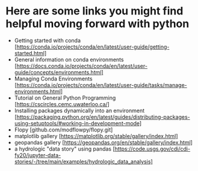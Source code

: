 # Here are some links you might find helpful moving forward with python

* Getting started with conda [https://conda.io/projects/conda/en/latest/user-guide/getting-started.html]
* General information on conda environments [https://docs.conda.io/projects/conda/en/latest/user-guide/concepts/environments.html]
* Managing Conda Environments [https://conda.io/projects/conda/en/latest/user-guide/tasks/manage-environments.html]
* Tutorial on General Python Programming [https://cscircles.cemc.uwaterloo.ca/]
* Installing packages dynamically into an environment [https://packaging.python.org/en/latest/guides/distributing-packages-using-setuptools/#working-in-development-mode]
* Flopy [github.com/modflowpy/flopy.git]
* matplotlib gallery [https://matplotlib.org/stable/gallery/index.html]
* geopandas gallery [https://geopandas.org/en/stable/gallery/index.html]
* a hydrologic "data story" using pandas [https://code.usgs.gov/cdi/cdi-fy20/jupyter-data-stories/-/tree/main/examples/hydrologic_data_analysis]